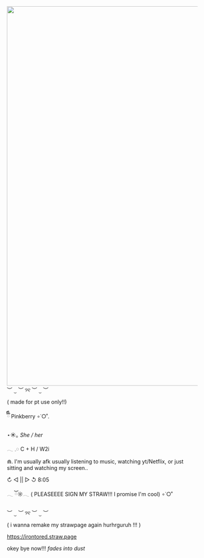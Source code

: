 <img src="https://i.pinimg.com/736x/19/29/b9/1929b9680bcf014daa963753e84e6c0c.jpg" width="1000">
︶ ⏝ ︶ ୨୧ ︶ ⏝ ︶

( made for pt use only!!)

ྀིྀི Pinkberry ∘˙○˚.

⋆☀︎｡ *She / her*

𓂃 𓈒𓏸 C + H / W2i 

⋒. I'm  usually afk usually listening to music, watching yt/Netflix, or just sitting and watching my screen..

↻ ◁ || ▷ ↺  8:05

𓂃 ོ☼𓂃 ( PLEASEEEE SIGN MY STRAW!!! I promise I'm cool) ∘˙○˚

︶ ⏝ ︶ ୨୧ ︶ ⏝ ︶

( i wanna remake my strawpage again hurhrguruh !!! )


https://irontored.straw.page 

okey bye now!!! *fades into dust*
